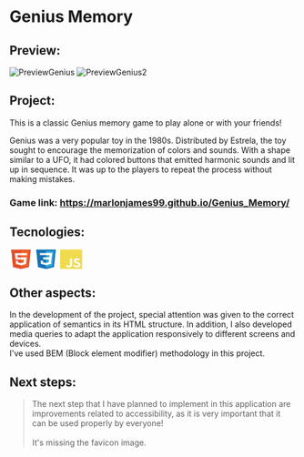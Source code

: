 # Genius Memory
## Preview:
![PreviewGenius](https://user-images.githubusercontent.com/97669160/166126261-2e341cb8-cf13-47fe-b8e4-a62e9dde8317.PNG)
![PreviewGenius2](https://user-images.githubusercontent.com/97669160/166133403-60220d66-3570-4d56-b4ab-5d0fd2035165.PNG)

## Project:
This is a classic Genius memory game to play alone or with your friends!

Genius was a very popular toy in the 1980s. Distributed by Estrela, the toy sought to encourage the memorization of colors and sounds. With a shape similar to a UFO, it had colored buttons that emitted harmonic sounds and lit up in sequence. It was up to the players to repeat the process without making mistakes.

### Game link: https://marlonjames99.github.io/Genius_Memory/

## Tecnologies:
<div style="display: inline_block">
<img align="center" alt="HTML logo" height="35" width="40" src="https://raw.githubusercontent.com/devicons/devicon/master/icons/html5/html5-original.svg">
<img align="center" alt="CSS logo" height="35" width="40" src="https://raw.githubusercontent.com/devicons/devicon/master/icons/css3/css3-original.svg">
<img align="center" alt="Javascript logo" height="35" width="40" src="https://raw.githubusercontent.com/devicons/devicon/master/icons/javascript/javascript-plain.svg">
</div>

## Other aspects:
In the development of the project, special attention was given to the correct application of semantics in its HTML structure.
In addition, I also developed media queries to adapt the application responsively to different screens and devices.<br>
I've used BEM (Block element modifier) methodology in this project.

## Next steps:
> The next step that I have planned to implement in this application are improvements related to accessibility, as it is very important that it can be used properly by everyone! <br><br>
> It's missing the favicon image.
